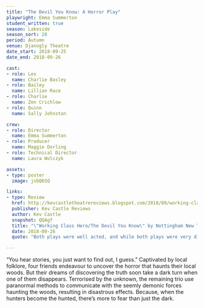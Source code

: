 ```yaml
---
title: "The Devil You Know: A Horror Play"
playwright: Emma Summerton
student_written: true
season: Lakeside
season_sort: 20
period: Autumn
venue: Djanogly Theatre
date_start: 2018-09-25
date_end: 2018-09-26

cast:
- role: Lex
  name: Charlie Basley
- role: Bailey
  name: Lillian Race
- role: Charlie
  name: Zen Crichlow
- role: Quinn
  name: Sally Johnston

crew:
- role: Director
  name: Emma Summerton 
- role: Producer 
  name: Maggie Dorling 
- role: Technical Director
  name: Laura Wolczyk

assets:
- type: poster
  image: jsbQ6SQ

links:
- type: Review
  href: http://kevcastletheatrereviews.blogspot.com/2018/09/working-class-hero-devil-you-know-by.html
  publisher: Kev Castle Reviews
  author: Kev Castle
  snapshot: QQAgf
  title: "\"Working Class Hero/The Devil You Know\" by Nottingham New Theatre"
  date: 2018-09-26
  quote: "Both plays were well acted, and while both plays were very different, I can see these two being a success on the Edinburgh Fringe circuit because of the diversity between the two."

---
```


“You hear stories, you just want to find out, I guess.”
Captivated by local folklore, four friends endeavour to uncover the horror that haunts their local woods. But their dreams of discovering the truth soon take a dark turn when one of them disappears. Terrorised by the unknown, the remaining trio use paranormal methods to communicate with the seemly demonic forces haunting the woods, resulting in disastrous effects. Because, when the hunters become the hunted, there’s more to fear than just the dark.
